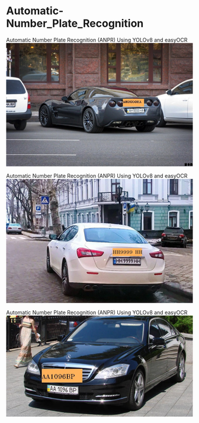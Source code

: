 # Automatic-Number_Plate_Recognition

Automatic Number Plate Recognition (ANPR) Using YOLOv8 and easyOCR
![1](https://github.com/Aleksandr62aa/Automatic-Number_Plate_Recognition/blob/main/car_YOLOv8_easyOCR.jpg)

Automatic Number Plate Recognition (ANPR) Using YOLOv8 and easyOCR
![2](https://github.com/Aleksandr62aa/Automatic-Number_Plate_Recognition/blob/main/car_Haarcascade_easyOCR.jpg)

Automatic Number Plate Recognition (ANPR) Using YOLOv8 and easyOCR
![3](https://github.com/Aleksandr62aa/Automatic-Number_Plate_Recognition/blob/main/car_Haarcascade_TesseractOCR.jpg)

